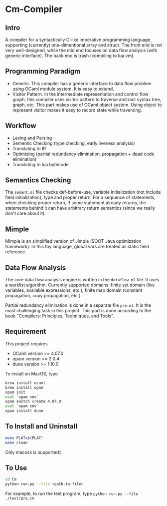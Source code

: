 # Cm-Compiler
## Intro
A compiler for a syntactically C-like imperative programming language, supporting (currently) one-dimentional array and struct. The front end is not very well-designed, while the mid end focuses on data flow analysis (with generic interface). The back end is trash (compiling to lua vm).

## Programming Paradigm
* Generic. This compiler has a generic interface to data flow problem using OCaml module system. It is easy to extend.
* Visitor Pattern. In the intermediate representation and control flow graph, this compiler uses visitor pattern to traverse abstract syntax tree, graph, etc. This part makes use of OCaml object system. Using object to represent visitor makes it easy to record state while traversing.

## Workflow
* Lexing and Parsing
* Sementic Checking (type checking, early liveness analysis)
* Translating to IR
* Optimizing (partial redundancy elimination, propagation + dead code elimination)
* Translating to lua bytecode

## Semantics Checking
The `semant.ml` file checks def-before-use, variable initialization (not include field initialization), type and proper return. For a sequence of statements, when checking proper return, if some statement already returns, the statements behind it can have arbitrary return semantics (since we really don't care about it).

## Mimple
Mimple is an simplified version of Jimple (SOOT Java optimization framework). In this toy language, global vars are treated as static field reference.

## Data Flow Analysis
The core data flow analysis engine is written in the `dataflow.ml` file. It uses a worklist algorithm. Currently supported domains: finite set domain (live variables, available expressions, etc.), finite map domain (constant propagation, copy propagation, etc.).

Partial redundancy elimination is done in a separate file `pre.ml`. It is the most challenging task in this project. This part is done according to the book "Compilers: Principles, Techniques, and Tools".

## Requirement
This project requires 
* OCaml version >= 4.07.0
* opam version >= 2.0.4
* dune version >= 1.10.0

To install on MacOS, type
```bash
brew install ocaml
brew install opam
opam init
eval `opam env`
opam switch create 4.07.0
eval `opam env`
opam install dune
```

## To Install and Uninstall
```bash
make PLAT=$(PLAT)
make clean
```
Only macosx is supported:) 

## To Use
```bash
cd Cm
python run.py --file <path-to-file>
```
For example, to run the test program, type `python run.py --file ./test/pre.cm`
